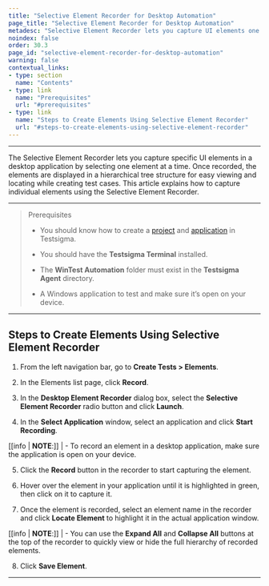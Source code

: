 ```yaml
---
title: "Selective Element Recorder for Desktop Automation"
page_title: "Selective Element Recorder for Desktop Automation"
metadesc: "Selective Element Recorder lets you capture UI elements one at a time in desktop apps and view them in a tree structure. This article explains how to use it."
noindex: false
order: 30.3
page_id: "selective-element-recorder-for-desktop-automation"
warning: false
contextual_links:
- type: section
  name: "Contents"
- type: link
  name: "Prerequisites"
  url: "#prerequisites"
- type: link
  name: "Steps to Create Elements Using Selective Element Recorder"
  url: "#steps-to-create-elements-using-selective-element-recorder"
---
```


---

The Selective Element Recorder lets you capture specific UI elements in a desktop application by selecting one element at a time. Once recorded, the elements are displayed in a hierarchical tree structure for easy viewing and locating while creating test cases. This article explains how to capture individual elements using the Selective Element Recorder.

---

> <p id="prerequisites">Prerequisites</p>
> 
>  - You should know how to create a [project](https://testsigma.com/docs/projects/overview/) and [application](https://testsigma.com/docs/projects/applications/) in Testsigma.
> 
> - You should have the **Testsigma Terminal** installed.
> 
> - The **WinTest Automation** folder must exist in the **Testsigma Agent** directory. 
> 
> - A Windows application to test and make sure it’s open on your device. 

---

## **Steps to Create Elements Using Selective Element Recorder**

1. From the left navigation bar, go to **Create Tests > Elements**. 

2. In the Elements list page, click **Record**. 

3. In the **Desktop Element Recorder** dialog box, select the **Selective Element Recorder** radio button and click **Launch**.

4. In the **Select Application** window, select an application and click **Start Recording**. 

[[info | **NOTE**:]]
| - To record an element in a desktop application, make sure the application is open on your device.

5. Click the **Record** button in the recorder to start capturing the element. 

6. Hover over the element in your application until it is highlighted in green, then click on it to capture it.

7. Once the element is recorded, select an element name in the recorder and click **Locate Element** to highlight it in the actual application window.

[[info | **NOTE**:]]
| - You can use the **Expand All** and **Collapse All** buttons at the top of the recorder to quickly view or hide the full hierarchy of recorded elements. 

8. Click **Save Element**. 

---











